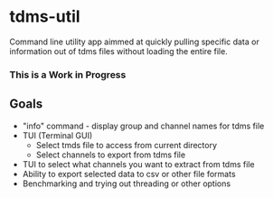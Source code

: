# tdms-util

Command line utility app aimmed at quickly pulling specific data or information out of tdms files without loading the entire file.

### This is a Work in Progress

## Goals
- "info" command - display group and channel names for tdms file
- TUI (Terminal GUI)
  - Select tmds file to access from current directory
  - Select channels to export from tdms file
- TUI to select what channels you want to extract from tdms file
- Ability to export selected data to csv or other file formats
- Benchmarking and trying out threading or other options

